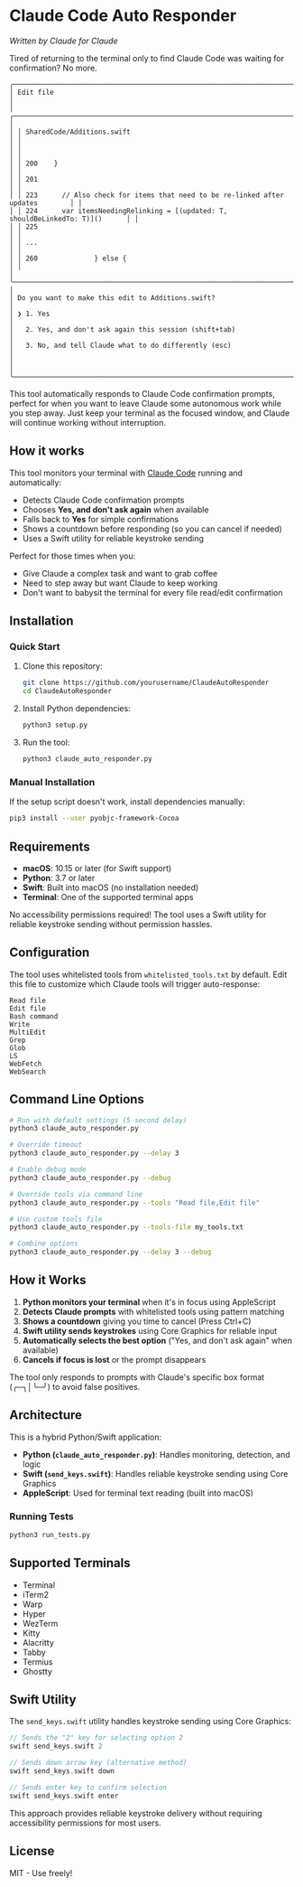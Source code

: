 # Claude Code Auto Responder

*Written by Claude for Claude*

Tired of returning to the terminal only to find Claude Code was waiting for confirmation? No more.

```
╭─────────────────────────────────────────────────────────────────────────────────────╮
│ Edit file                                                                           │
│ ╭─────────────────────────────────────────────────────────────────────────────────╮ │
│ │ SharedCode/Additions.swift                                                      │ │
│ │                                                                                 │ │
│ │ 200    }                                                                        │ │
│ │ 201                                                                             │ │
│ │ 223      // Also check for items that need to be re-linked after updates        │ │
│ │ 224      var itemsNeedingRelinking = [(updated: T, shouldBeLinkedTo: T)]()      │ │
│ │ 225                                                                             │ │
│ │ ...                                                                             │ │
│ │ 260              } else {                                                       │ │
│ ╰─────────────────────────────────────────────────────────────────────────────────╯ │
│ Do you want to make this edit to Additions.swift?                                   │
│ ❯ 1. Yes                                                                            │
│   2. Yes, and don't ask again this session (shift+tab)                              │
│   3. No, and tell Claude what to do differently (esc)                               │
│                                                                                     │
╰─────────────────────────────────────────────────────────────────────────────────────╯
```

This tool automatically responds to Claude Code confirmation prompts, perfect for when you want to leave Claude some autonomous work while you step away. Just keep your terminal as the focused window, and Claude will continue working without interruption.

## How it works

This tool monitors your terminal with [Claude Code](https://docs.anthropic.com/en/docs/claude-code/overview) running and automatically:
- Detects Claude Code confirmation prompts
- Chooses **Yes, and don't ask again** when available
- Falls back to **Yes** for simple confirmations
- Shows a countdown before responding (so you can cancel if needed)
- Uses a Swift utility for reliable keystroke sending

Perfect for those times when you:
- Give Claude a complex task and want to grab coffee
- Need to step away but want Claude to keep working
- Don't want to babysit the terminal for every file read/edit confirmation

## Installation

### Quick Start

1. Clone this repository:
   ```bash
   git clone https://github.com/yourusername/ClaudeAutoResponder
   cd ClaudeAutoResponder
   ```

2. Install Python dependencies:
   ```bash
   python3 setup.py
   ```

3. Run the tool:
   ```bash
   python3 claude_auto_responder.py
   ```

### Manual Installation

If the setup script doesn't work, install dependencies manually:

```bash
pip3 install --user pyobjc-framework-Cocoa
```

## Requirements

- **macOS**: 10.15 or later (for Swift support)
- **Python**: 3.7 or later
- **Swift**: Built into macOS (no installation needed)
- **Terminal**: One of the supported terminal apps

No accessibility permissions required! The tool uses a Swift utility for reliable keystroke sending without permission hassles.

## Configuration

The tool uses whitelisted tools from `whitelisted_tools.txt` by default. Edit this file to customize which Claude tools will trigger auto-response:

```
Read file
Edit file
Bash command
Write
MultiEdit
Grep
Glob
LS
WebFetch
WebSearch
```

## Command Line Options

```bash
# Run with default settings (5 second delay)
python3 claude_auto_responder.py

# Override timeout
python3 claude_auto_responder.py --delay 3

# Enable debug mode
python3 claude_auto_responder.py --debug

# Override tools via command line
python3 claude_auto_responder.py --tools "Read file,Edit file"

# Use custom tools file
python3 claude_auto_responder.py --tools-file my_tools.txt

# Combine options
python3 claude_auto_responder.py --delay 3 --debug
```

## How it Works

1. **Python monitors your terminal** when it's in focus using AppleScript
2. **Detects Claude prompts** with whitelisted tools using pattern matching
3. **Shows a countdown** giving you time to cancel (Press Ctrl+C)
4. **Swift utility sends keystrokes** using Core Graphics for reliable input
5. **Automatically selects the best option** ("Yes, and don't ask again" when available)
6. **Cancels if focus is lost** or the prompt disappears

The tool only responds to prompts with Claude's specific box format (╭─╮│╰─╯) to avoid false positives.

## Architecture

This is a hybrid Python/Swift application:
- **Python (`claude_auto_responder.py`)**: Handles monitoring, detection, and logic
- **Swift (`send_keys.swift`)**: Handles reliable keystroke sending using Core Graphics
- **AppleScript**: Used for terminal text reading (built into macOS)

### Running Tests

```bash
python3 run_tests.py
```

## Supported Terminals

- Terminal
- iTerm2
- Warp
- Hyper
- WezTerm
- Kitty
- Alacritty
- Tabby
- Termius
- Ghostty

## Swift Utility

The `send_keys.swift` utility handles keystroke sending using Core Graphics:

```swift
// Sends the "2" key for selecting option 2
swift send_keys.swift 2

// Sends down arrow key (alternative method)  
swift send_keys.swift down

// Sends enter key to confirm selection
swift send_keys.swift enter
```

This approach provides reliable keystroke delivery without requiring accessibility permissions for most users.

## License

MIT - Use freely!
